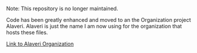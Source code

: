 Note: This repository is no longer maintained.

Code has been greatly enhanced and moved to an the Organization project Alaveri.  Alaveri is just the name I am now using for the organization that hosts these files.

[Link to Alaveri Organization](https://github.com/Alaveri)

